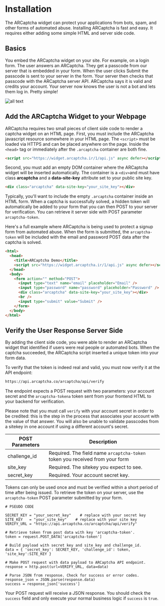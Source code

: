 # Installation

The ARCaptcha widget can protect your applications from bots, spam, and other forms of automated abuse. Installing ARCaptcha is fast and easy. It requires either adding some simple HTML and server side code.

## Basics

You embed the ARCaptcha widget on your site. For example, on a login form. The user answers an ARCaptcha. They get a passcode from our server that is embedded in your form. When the user clicks Submit the passcode is sent to your server in the form. Your server then checks that passcode with the ARCaptcha server API. ARCaptcha says it is valid and credits your account. Your server now knows the user is not a bot and lets them log in. Pretty simple!

![all text](/img/flow.png)

## Add the ARCaptcha Widget to your Webpage

ARCaptcha requires two small pieces of client side code to render a captcha widget on an HTML page. First, you must include the ARCaptcha javascript resource somewhere in your HTML page. The `<script>` must be loaded via HTTPS and can be placed anywhere on the page. Inside the `<head>` tag or immediately after the `.arcaptcha` container are both fine.

```html
<script src="https://widget.arcaptcha.ir/1/api.js" async defer></script>
```

Second, you must add an empty DOM container where the ARCaptcha widget will be inserted automatically. The container is a `<div>`and must have class **arcaptcha** and a **data-site-key** attribute set to your public site key.

```html
<div class="arcaptcha" data-site-key="your_site_key"></div>
```

Typically, you'll want to include the empty `.arcaptcha` container inside an HTML form. When a captcha is successfully solved, a hidden token will automatically be added to your form that you can then POST to your server for verification. You can retrieve it server side with POST parameter `arcaptcha-token`.

Here's a full example where ARCaptcha is being used to protect a signup form from automated abuse. When the form is submitted, the `arcaptcha-token` will be included with the email and password POST data after the captcha is solved.

```html
<html>
  <head>
    <title>ARCaptcha Demo</title>
    <script src="https://widget.arcaptcha.ir/1/api.js" async defer></script>
  </head>
  <body>
    <form action="" method="POST">
      <input type="text" name="email" placeholder="Email" />
      <input type="password" name="password" placeholder="Password" />
      <div class="arcaptcha" data-site-key="your_site_key"></div>
      <br />
      <input type="submit" value="Submit" />
    </form>
  </body>
</html>
```

## Verify the User Response Server Side

By adding the client side code, you were able to render an ARCaptcha widget that identified if users were real people or automated bots. When the captcha succeeded, the ARCaptcha script inserted a unique token into your form data.

To verify that the token is indeed real and valid, you must now verify it at the API endpoint:

```html
https://api.arcaptcha.co/arcaptcha/api/verify
```

The endpoint expects a POST request with two parameters: your account secret and the `arcaptcha-tokena` token sent from your frontend HTML to your backend for verification.

Please note that you must call `verify` with your account secret in order to be credited: this is the step in the process that associates your account with the value of that answer. You will also be unable to validate passcodes from a sitekey in one account if using a different account's secret.

| POST Parameters | Description                                                                  |
| --------------- | ---------------------------------------------------------------------------- |
| challenge_id    | Required. The field name `arcaptcha-token` token you received from your form |
| site_key        | Required. The sitekey you expect to see.                                     |
| secret_key      | Required. Your account secret key.                                           |

Tokens can only be used once and must be verified within a short period of time after being issued. To retrieve the token on your server, use the `arcaptcha-token` POST parameter submitted by your form.

```
# PSEUDO CODE

SECRET_KEY = "your_secret_key"    # replace with your secret key
SITE_KEY   = "your_site_key"    # replace with your site key
VERIFY_URL = "https://api.arcaptcha.co/arcaptcha/api/verify"

# Retrieve token from post data with key 'arcaptcha-token'.
token = request.POST_DATA['arcaptcha-token']

# Build payload with secret key and site_key and challenge_id.
data = { 'secret_key': SECRET_KEY, 'challenge_id': token, 'site_key':SITE_KEY }

# Make POST request with data payload to ARCaptcha API endpoint.
response = http.post(url=VERIFY_URL, data=data)

# Parse JSON from response. Check for success or error codes.
response_json = JSON.parse(response.data)
success = response_json['success']
```

Your POST request will receive a JSON response. You should check the `success` field and only execute your normal business logic if `success` is `true`.
